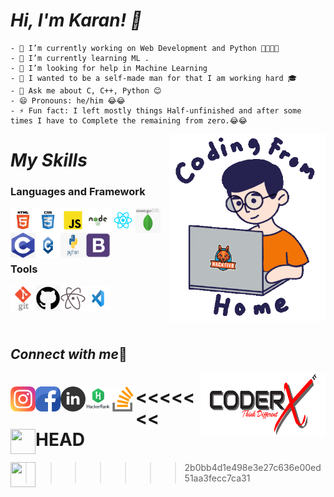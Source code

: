 # *Hi, I'm Karan! 👋*
    - 🔭 I’m currently working on Web Development and Python 👨‍💻👨‍💻
    - 🌱 I’m currently learning ML .
    - 🤔 I’m looking for help in Machine Learning    
    - 🙌 I wanted to be a self-made man for that I am working hard 🎓
    - 💬 Ask me about C, C++, Python 😊
    - 😄 Pronouns: he/him 😂😂
    - ⚡ Fun fact: I left mostly things Half-unfinished and after some times I have to Complete the remaining from zero.😂😂
<img align="right" src="/img/Coding image.gif" height='300' width='250'>

# *My Skills*

### Languages and Framework
[<img align="left" src="/img/HTML-5-01.png" width='40' height='40'>](https://devdocs.io/html/)
[<img align="left" src="/img/CSS-3-01.png" width='40' height='40'>](https://devdocs.io/css/)
[<img align="left" src="/img/JavaScript-01.png" width='40' height='40'>](https://devdocs.io/javascript)
[<img align="left" src="/img/Node-JS-01.png" width='40' height='40'>](https://nodejs.org/en/)
[<img align="left" src="/img/React-01.png" width='40' height='40'>](https://reactjs.org/)
[<img align="left" src="/img/mongo.png" width='40' height='40'>](https://www.mongodb.com/)
[<img align="left" src="/img/c.png" width='40' height='40'>](https://devdocs.io/c)
[<img align="left" src="/img/cppp.png" width='40' height='40'>](https://devdocs.io/cpp)
[<img align="left" src="/img/python.png" width='40' height='40'>](https://www.python.org/)
<br/>
[<img align="left" src="/img/bootstrap.png" width='40' height='40'>](https://getbootstrap.com/)

<br/>
<br/>

### Tools

[<img align="left" src="/img/git.png" width='40' height='40'>](https://git-scm.com/)
[<img align="left" src="/img/github.png" width='40' height='40'>](https://github.com/)
[<img align="left" src="/img/atom.png" width='40' height='40'>](https://atom.io/)
[<img align="left" src="/img/vs.jpg" width='40' height='40'>](https://code.visualstudio.com/)

<br/>
<br/>
<br/>
<br/>

## *Connect with me*🔗
<img align="right" src="/img/CoderxImage.png" height='100' width='200'>

[<img align="left" src="/img/instagram.png" width='40' height='40'>](https://www.instagram.com/its_karanshx/)
[<img align="left" src="/img/facebook.png" width='40' height='40'>](https://www.facebook.com/Karansh99)
[<img align="left" src="/img/linkdin.png" width='40' height='40'>](https://www.linkedin.com/in/karan-sharma-23574a1b9/)
[<img align="left" src="/img/hrank.jpg" width='40' height='40'>](https://www.hackerrank.com/Coder_X27/)
[<img align="left" src="/img/stack-overflow.png" width='40' height='40'>](https://stackoverflow.com/users/17051088/karan-sharma)
<<<<<<< HEAD
[<img align="left" src="/img/codechef.png" width='40' height='40'>](https://www.codechef.com/users/karanshx99)
=======
[<img align="left" src="/img/codechef.png" width='40' height='40'>](https://www.codechef.com/users/karanshx99)
>>>>>>> 2b0bb4d1e498e3e27c636e00ed51aa3fecc7ca31
